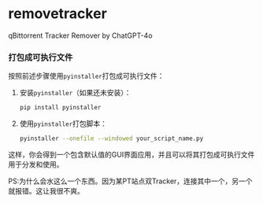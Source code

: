 # removetracker
qBittorrent Tracker Remover by ChatGPT-4o

### 打包成可执行文件
按照前述步骤使用`pyinstaller`打包成可执行文件：

1. 安装`pyinstaller`（如果还未安装）：
   ```sh
   pip install pyinstaller
   ```

2. 使用`pyinstaller`打包脚本：
   ```sh
   pyinstaller --onefile --windowed your_script_name.py
   ```

这样，你会得到一个包含默认值的GUI界面应用，并且可以将其打包成可执行文件用于分发和使用。


PS:为什么会水这么一个东西。因为某PT站点双Tracker，连接其中一个，另一个就报错。这让我很不爽。
